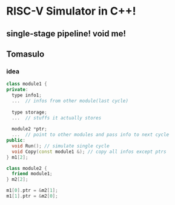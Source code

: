 # RISC-V Simulator in C++!

## single-stage pipeline! void me!

## Tomasulo

### idea

``` c++
class module1 {
private:
  type info1;
  ...  // infos from other module(last cycle)
  
  type storage;
  ...  // stuffs it actually stores
  
  module2 *ptr;
  ...  // point to other modules and pass info to next cycle
public:
  void Run(); // simulate single cycle
  void Copy(const module1 &); // copy all infos except ptrs
} m1[2];

class module2 {
  friend module1;
} m2[2];

m1[0].ptr = &m2[1];
m1[1].ptr = &m2[0];

```
